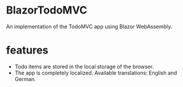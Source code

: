 # BlazorTodoMVC
An implementation of the TodoMVC app using Blazor WebAssembly.

# features
* Todo items are stored in the local storage of the browser.
* The app is completely localized. Available translations: English and German.
